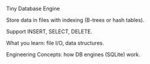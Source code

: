 Tiny Database Engine

Store data in files with indexing (B-trees or hash tables).

Support INSERT, SELECT, DELETE.

What you learn: file I/O, data structures.

Engineering Concepts: how DB engines (SQLite) work.
